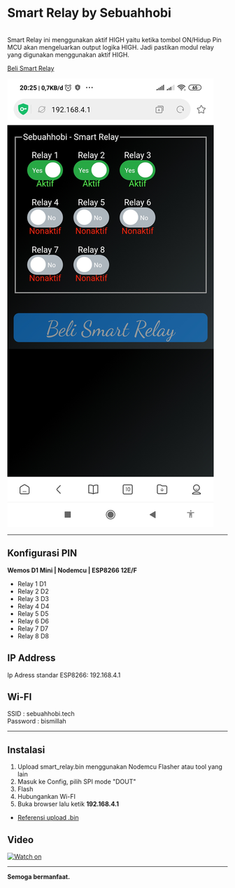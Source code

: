 # Smart Relay by Sebuahhobi
<br>
Smart Relay ini menggunakan aktif HIGH yaitu ketika tombol ON/Hidup Pin MCU akan mengeluarkan output logika HIGH. Jadi pastikan modul relay yang digunakan menggunakan aktif HIGH.

[Beli Smart Relay](https://www.tokopedia.com/sebuahhobi/smart-relay-8-channel-wemos-d1-mini-full-group "Smart Relay by Sebuahhobi")

![Smart Relay](/ss.jpg "Control Smart Relay")

---

## Konfigurasi PIN

**Wemos D1 Mini | Nodemcu | ESP8266 12E/F**
- Relay 1 D1
- Relay 2 D2
- Relay 3 D3
- Relay 4 D4
- Relay 5 D5
- Relay 6 D6
- Relay 7 D7
- Relay 8 D8

## IP Address
Ip Adress standar ESP8266: 192.168.4.1

## Wi-FI

SSID     : sebuahhobi.tech <br>
Password : bismillah

---

## Instalasi
 1. Upload smart_relay.bin menggunakan Nodemcu Flasher atau tool yang lain
 2. Masuk ke Config, pilih SPI mode "DOUT"
 3. Flash
 4. Hubungankan Wi-FI
 5. Buka browser lalu ketik **192.168.4.1**

* [Referensi upload .bin](https://somtips.com/how-to-flash-bin-file-to-esp8266-nodemcu-from-windows-os.)

## Video
[![Watch on](https://img.youtube.com/vi/m_jjIj7Gzmc/0.jpg)](https://www.youtube.com/watch?v=m_jjIj7Gzmc&ab_channel=HobiElektro)

---
**Semoga bermanfaat.**
